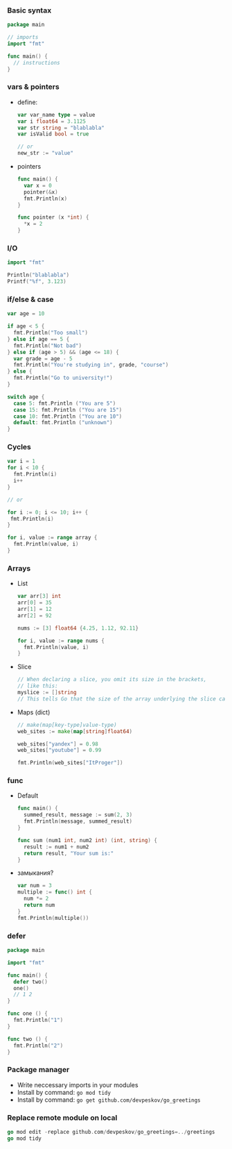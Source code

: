 ### Basic syntax

```go
package main

// imports
import "fmt"

func main() {
  // instructions
}
```

### vars & pointers
- define:
  ```go
  var var_name type = value
  var i float64 = 3.1125
  var str string = "blablabla"
  var isValid bool = true
  
  // or
  new_str := "value"
  ```
- pointers
  ```go
  func main() {
    var x = 0
    pointer(&x)
    fmt.Println(x)
  }

  func pointer (x *int) {
    *x = 2
  }
  ```

### I/O
```go
import "fmt"

Println("blablabla")
Printf("%f", 3.123)
```

### if/else & case

```go
var age = 10

if age < 5 {
  fmt.Println("Too small")
} else if age == 5 {
  fmt.Println("Not bad")
} else if (age > 5) && (age <= 18) {
  var grade = age - 5
  fmt.Println("You're studying in", grade, "course")
} else {
  fmt.Println("Go to university!")
}

switch age {
  case 5: fmt.Println ("You are 5")
  case 15: fmt.Println ("You are 15")
  case 10: fmt.Println ("You are 10")
  default: fmt.Println ("unknown")
}
```

### Cycles
```go
var i = 1
for i < 10 {
  fmt.Println(i)
  i++
}

// or

for i := 0; i <= 10; i++ {
 fmt.Println(i)
}

for i, value := range array {
  fmt.Println(value, i)
}
```

### Arrays
- List
  ```go
  var arr[3] int
  arr[0] = 35
  arr[1] = 12
  arr[2] = 92

  nums := [3] float64 {4.25, 1.12, 92.11}

  for i, value := range nums {
    fmt.Println(value, i)
  }
  ```
- Slice
  ```go
  // When declaring a slice, you omit its size in the brackets,
  // like this:
  myslice := []string
  // This tells Go that the size of the array underlying the slice can be dynamically changed.
  ```
- Maps (dict)
  ```go
  // make(map[key-type]value-type)
  web_sites := make(map[string]float64)

  web_sites["yandex"] = 0.98
  web_sites["youtube"] = 0.99

  fmt.Println(web_sites["ItProger"])
  ```

### func
- Default
  ```go
  func main() {
    summed_result, message := sum(2, 3)
    fmt.Println(message, summed_result)
  }

  func sum (num1 int, num2 int) (int, string) {
    result := num1 + num2
    return result, "Your sum is:"
  }
  ```
- замыкания?
  ```go
  var num = 3
  multiple := func() int {
    num *= 2
    return num
  }
  fmt.Println(multiple())
  ```

### defer
```go
package main

import "fmt"

func main() {
  defer two()
  one()
  // 1 2
}

func one () {
  fmt.Println("1")
}

func two () {
  fmt.Println("2")
}
```

### Package manager
- Write neccessary imports in your modules
- Install by command: `go mod tidy`
- Install by command: `go get github.com/devpeskov/go_greetings`

### Replace remote module on local
```go
go mod edit -replace github.com/devpeskov/go_greetings=../greetings
go mod tidy
```
